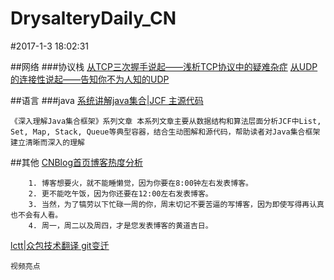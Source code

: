 # DrysalteryDaily_CN

#2017-1-3 18:02:31

##网络
###协议栈
[从TCP三次握手说起——浅析TCP协议中的疑难杂症](http://geek.csdn.net/news/detail/114503)
[从UDP的连接性说起——告知你不为人知的UDP](http://geek.csdn.net/news/detail/132390>)


##语言
###java
[系统讲解java集合|JCF 主源代码](http://www.cnblogs.com/CarpenterLee/p/5545987.html)
```
《深入理解Java集合框架》系列文章 本系列文章主要从数据结构和算法层面分析JCF中List, Set, Map, Stack, Queue等典型容器，结合生动图解和源代码，帮助读者对Java集合框架建立清晰而深入的理解
```

##其他
[CNBlog首页博客热度分析](http://www.cnblogs.com/CarpenterLee/p/5480552.html)
```
	1. 博客想要火，就不能睡懒觉，因为你要在8:00钟左右发表博客。
	2. 更不能吃午饭，因为你还要在12:00左右发表博客。
	3. 当然，为了犒劳以下忙碌一周的你，周末切记不要苦逼的写博客，因为即使写得再认真也不会有人看。
	4. 周一，周二以及周四，才是您发表博客的黄道吉日。
```

[lctt|众包技术翻译 git变迁](http://www.linuxprobe.com/linux-lctt-birthday.html )
```
视频亮点
```
